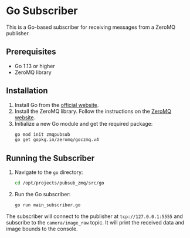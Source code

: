 # Go Subscriber

This is a Go-based subscriber for receiving messages from a ZeroMQ publisher.

## Prerequisites

- Go 1.13 or higher
- ZeroMQ library

## Installation

1. Install Go from the [official website](https://golang.org/dl/).
2. Install the ZeroMQ library. Follow the instructions on the [ZeroMQ website](https://zeromq.org/download/).
3. Initialize a new Go module and get the required package:
    ```sh
    go mod init zmqpubsub
    go get gopkg.in/zeromq/goczmq.v4
    ```

## Running the Subscriber

1. Navigate to the `go` directory:
    ```sh
    cd /opt/projects/pubsub_zmq/src/go
    ```
2. Run the Go subscriber:
    ```sh
    go run main_subscriber.go
    ```

The subscriber will connect to the publisher at `tcp://127.0.0.1:5555` and subscribe to the `camera/image_raw` topic. It will print the received data and image bounds to the console.
